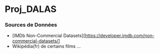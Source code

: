 # Proj_DALAS

### Sources de Données
- [IMDb Non-Commercial Datasets][https://developer.imdb.com/non-commercial-datasets/]
- Wikipédia(fr) de certains films
...
